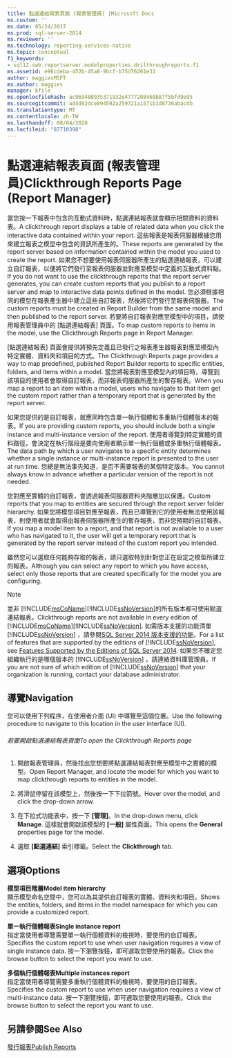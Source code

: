 ```yaml
---
title: 點選連結報表頁面 (報表管理員) |Microsoft Docs
ms.custom: ''
ms.date: 05/24/2017
ms.prod: sql-server-2014
ms.reviewer: ''
ms.technology: reporting-services-native
ms.topic: conceptual
f1_keywords:
- sql12.swb.reportserver.modelproperties.drilthroughreports.f1
ms.assetid: e96cdeba-452b-45a8-9bcf-b75d76261e31
author: maggiesMSFT
ms.author: maggies
manager: kfile
ms.openlocfilehash: ac969480935371932e4777208460b87f5bfd9e95
ms.sourcegitcommit: ad4d92dce894592a259721a1571b1d8736abacdb
ms.translationtype: MT
ms.contentlocale: zh-TW
ms.lasthandoff: 08/04/2020
ms.locfileid: "87710398"
---
```

# <a name="clickthrough-reports-page-report-manager"></a><span data-ttu-id="d2fd7-102">點選連結報表頁面 (報表管理員)</span><span class="sxs-lookup"><span data-stu-id="d2fd7-102">Clickthrough Reports Page (Report Manager)</span></span>
  <span data-ttu-id="d2fd7-103">當您按一下報表中包含的互動式資料時，點選連結報表就會顯示相關資料的資料表。</span><span class="sxs-lookup"><span data-stu-id="d2fd7-103">A clickthrough report displays a table of related data when you click the interactive data contained within your report.</span></span> <span data-ttu-id="d2fd7-104">這些報表是報表伺服器根據您用來建立報表之模型中包含的資訊所產生的。</span><span class="sxs-lookup"><span data-stu-id="d2fd7-104">These reports are generated by the report server based on information contained within the model you used to create the report.</span></span> <span data-ttu-id="d2fd7-105">如果您不想要使用報表伺服器所產生的點選連結報表，可以建立自訂報表，以便將它們發行至報表伺服器並對應至模型中定義的互動式資料點。</span><span class="sxs-lookup"><span data-stu-id="d2fd7-105">If you do not want to use the clickthrough reports that the report server generates, you can create custom reports that you publish to a report server and map to interactive data points defined in the model.</span></span> <span data-ttu-id="d2fd7-106">您必須根據相同的模型在報表產生器中建立這些自訂報表，然後將它們發行至報表伺服器。</span><span class="sxs-lookup"><span data-stu-id="d2fd7-106">The custom reports must be created in Report Builder from the same model and then published to the report server.</span></span> <span data-ttu-id="d2fd7-107">若要將自訂報表對應至模型中的項目，請使用報表管理員中的 [點選連結報表] 頁面。</span><span class="sxs-lookup"><span data-stu-id="d2fd7-107">To map custom reports to items in the model, use the Clickthrough Reports page in Report Manager.</span></span>  
  
 <span data-ttu-id="d2fd7-108">[點選連結報表] 頁面會提供將預先定義且已發行之報表產生器報表對應至模型內特定實體、資料夾和項目的方式。</span><span class="sxs-lookup"><span data-stu-id="d2fd7-108">The Clickthrough Reports page provides a way to map predefined, published Report Builder reports to specific entities, folders, and items within a model.</span></span> <span data-ttu-id="d2fd7-109">當您將報表對應至模型內的項目時，導覽到該項目的使用者會取得自訂報表，而非報表伺服器所產生的暫存報表。</span><span class="sxs-lookup"><span data-stu-id="d2fd7-109">When you map a report to an item within a model, users who navigate to that item get the custom report rather than a temporary report that is generated by the report server.</span></span>  
  
 <span data-ttu-id="d2fd7-110">如果您提供的是自訂報表，就應同時包含單一執行個體和多重執行個體版本的報表。</span><span class="sxs-lookup"><span data-stu-id="d2fd7-110">If you are providing custom reports, you should include both a single instance and multi-instance version of the report.</span></span> <span data-ttu-id="d2fd7-111">使用者導覽到特定實體的資料路徑，會決定在執行階段是要向使用者顯示單一執行個體或多重執行個體報表。</span><span class="sxs-lookup"><span data-stu-id="d2fd7-111">The data path by which a user navigates to a specific entity determines whether a single instance or multi-instance report is presented to the user at run time.</span></span> <span data-ttu-id="d2fd7-112">您總是無法事先知道，是否不需要報表的某個特定版本。</span><span class="sxs-lookup"><span data-stu-id="d2fd7-112">You cannot always know in advance whether a particular version of the report is not needed.</span></span>  
  
 <span data-ttu-id="d2fd7-113">您對應至實體的自訂報表，會透過報表伺服器資料夾階層加以保護。</span><span class="sxs-lookup"><span data-stu-id="d2fd7-113">Custom reports that you map to entities are secured through the report server folder hierarchy.</span></span> <span data-ttu-id="d2fd7-114">如果您將模型項目對應至報表，而且已導覽到它的使用者無法使用該報表，則使用者就會取得由報表伺服器所產生的暫存報表，而非您預期的自訂報表。</span><span class="sxs-lookup"><span data-stu-id="d2fd7-114">If you map a model item to a report, and that report is not available to a user who has navigated to it, the user will get a temporary report that is generated by the report server instead of the custom report you intended.</span></span>  
  
 <span data-ttu-id="d2fd7-115">雖然您可以選取任何能夠存取的報表，請只選取特別針對您正在設定之模型所建立的報表。</span><span class="sxs-lookup"><span data-stu-id="d2fd7-115">Although you can select any report to which you have access, select only those reports that are created specifically for the model you are configuring.</span></span>  
  
> [!NOTE]  
>  <span data-ttu-id="d2fd7-116">並非 [!INCLUDE[msCoName](../includes/msconame-md.md)][!INCLUDE[ssNoVersion](../includes/ssnoversion-md.md)]的所有版本都可使用點選連結報表。</span><span class="sxs-lookup"><span data-stu-id="d2fd7-116">Clickthrough reports are not available in every edition of [!INCLUDE[msCoName](../includes/msconame-md.md)][!INCLUDE[ssNoVersion](../includes/ssnoversion-md.md)].</span></span> <span data-ttu-id="d2fd7-117">如需版本支援的功能清單 [!INCLUDE[ssNoVersion](../includes/ssnoversion-md.md)] ，請參閱[SQL Server 2014 版本支援的功能](../../2014/getting-started/features-supported-by-the-editions-of-sql-server-2014.md)。</span><span class="sxs-lookup"><span data-stu-id="d2fd7-117">For a list of features that are supported by the editions of [!INCLUDE[ssNoVersion](../includes/ssnoversion-md.md)], see [Features Supported by the Editions of SQL Server 2014](../../2014/getting-started/features-supported-by-the-editions-of-sql-server-2014.md).</span></span> <span data-ttu-id="d2fd7-118">如果您不確定您組織執行的是哪個版本的 [!INCLUDE[ssNoVersion](../includes/ssnoversion-md.md)] ，請連絡資料庫管理員。</span><span class="sxs-lookup"><span data-stu-id="d2fd7-118">If you are not sure of which edition of [!INCLUDE[ssNoVersion](../includes/ssnoversion-md.md)] that your organization is running, contact your database administrator.</span></span>  
  
## <a name="navigation"></a><span data-ttu-id="d2fd7-119">導覽</span><span class="sxs-lookup"><span data-stu-id="d2fd7-119">Navigation</span></span>  
 <span data-ttu-id="d2fd7-120">您可以使用下列程序，在使用者介面 (UI) 中導覽至這個位置。</span><span class="sxs-lookup"><span data-stu-id="d2fd7-120">Use the following procedure to navigate to this location in the user interface (UI).</span></span>  
  
###### <a name="to-open-the-clickthrough-reports-page"></a><span data-ttu-id="d2fd7-121">若要開啟點選連結報表頁面</span><span class="sxs-lookup"><span data-stu-id="d2fd7-121">To open the Clickthrough Reports page</span></span>  
  
1.  <span data-ttu-id="d2fd7-122">開啟報表管理員，然後找出您想要將點選連結報表對應至模型中之實體的模型。</span><span class="sxs-lookup"><span data-stu-id="d2fd7-122">Open Report Manager, and locate the model for which you want to map clickthrough reports to entities in the model.</span></span>  
  
2.  <span data-ttu-id="d2fd7-123">將滑鼠停留在該模型上，然後按一下下拉箭號。</span><span class="sxs-lookup"><span data-stu-id="d2fd7-123">Hover over the model, and click the drop-down arrow.</span></span>  
  
3.  <span data-ttu-id="d2fd7-124">在下拉式功能表中，按一下 **[管理]**。</span><span class="sxs-lookup"><span data-stu-id="d2fd7-124">In the drop-down menu, click **Manage**.</span></span> <span data-ttu-id="d2fd7-125">這樣就會開啟該模型的 **[一般]** 屬性頁面。</span><span class="sxs-lookup"><span data-stu-id="d2fd7-125">This opens the **General** properties page for the model.</span></span>  
  
4.  <span data-ttu-id="d2fd7-126">選取 **[點選連結]** 索引標籤。</span><span class="sxs-lookup"><span data-stu-id="d2fd7-126">Select the **Clickthrough** tab.</span></span>  
  
## <a name="options"></a><span data-ttu-id="d2fd7-127">選項</span><span class="sxs-lookup"><span data-stu-id="d2fd7-127">Options</span></span>  
 <span data-ttu-id="d2fd7-128">**模型項目階層**</span><span class="sxs-lookup"><span data-stu-id="d2fd7-128">**Model item hierarchy**</span></span>  
 <span data-ttu-id="d2fd7-129">顯示模型命名空間中，您可以為其提供自訂報表的實體、資料夾和項目。</span><span class="sxs-lookup"><span data-stu-id="d2fd7-129">Shows the entities, folders, and items in the model namespace for which you can provide a customized report.</span></span>  
  
 <span data-ttu-id="d2fd7-130">**單一執行個體報表**</span><span class="sxs-lookup"><span data-stu-id="d2fd7-130">**Single instance report**</span></span>  
 <span data-ttu-id="d2fd7-131">指定當使用者導覽需要單一執行個體資料的檢視時，要使用的自訂報表。</span><span class="sxs-lookup"><span data-stu-id="d2fd7-131">Specifies the custom report to use when user navigation requires a view of single instance data.</span></span> <span data-ttu-id="d2fd7-132">按一下瀏覽按鈕，即可選取您要使用的報表。</span><span class="sxs-lookup"><span data-stu-id="d2fd7-132">Click the browse button to select the report you want to use.</span></span>  
  
 <span data-ttu-id="d2fd7-133">**多個執行個體報表**</span><span class="sxs-lookup"><span data-stu-id="d2fd7-133">**Multiple instances report**</span></span>  
 <span data-ttu-id="d2fd7-134">指定當使用者導覽需要多重執行個體資料的檢視時，要使用的自訂報表。</span><span class="sxs-lookup"><span data-stu-id="d2fd7-134">Specifies the custom report to use when user navigation requires a view of multi-instance data.</span></span> <span data-ttu-id="d2fd7-135">按一下瀏覽按鈕，即可選取您要使用的報表。</span><span class="sxs-lookup"><span data-stu-id="d2fd7-135">Click the browse button to select the report you want to use.</span></span>  
  
## <a name="see-also"></a><span data-ttu-id="d2fd7-136">另請參閱</span><span class="sxs-lookup"><span data-stu-id="d2fd7-136">See Also</span></span>  
 [<span data-ttu-id="d2fd7-137">發行報表</span><span class="sxs-lookup"><span data-stu-id="d2fd7-137">Publish Reports</span></span>](../../2014/reporting-services/publish-reports.md)  
  
  
